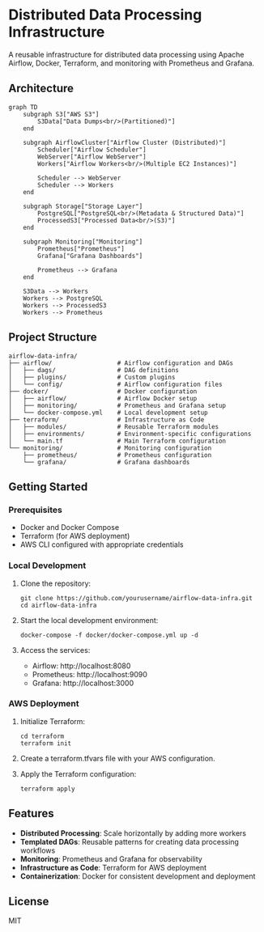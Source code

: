 # Distributed Data Processing Infrastructure

A reusable infrastructure for distributed data processing using Apache Airflow, Docker, Terraform, and monitoring with Prometheus and Grafana.

## Architecture

```
graph TD
    subgraph S3["AWS S3"]
        S3Data["Data Dumps<br/>(Partitioned)"]
    end

    subgraph AirflowCluster["Airflow Cluster (Distributed)"]
        Scheduler["Airflow Scheduler"]
        WebServer["Airflow WebServer"]
        Workers["Airflow Workers<br/>(Multiple EC2 Instances)"]
        
        Scheduler --> WebServer
        Scheduler --> Workers
    end
    
    subgraph Storage["Storage Layer"]
        PostgreSQL["PostgreSQL<br/>(Metadata & Structured Data)"]
        ProcessedS3["Processed Data<br/>(S3)"]
    end
    
    subgraph Monitoring["Monitoring"]
        Prometheus["Prometheus"]
        Grafana["Grafana Dashboards"]
        
        Prometheus --> Grafana
    end
    
    S3Data --> Workers
    Workers --> PostgreSQL
    Workers --> ProcessedS3
    Workers --> Prometheus
```

## Project Structure

```
airflow-data-infra/
├── airflow/                  # Airflow configuration and DAGs
│   ├── dags/                 # DAG definitions
│   ├── plugins/              # Custom plugins
│   └── config/               # Airflow configuration files
├── docker/                   # Docker configuration
│   ├── airflow/              # Airflow Docker setup
│   ├── monitoring/           # Prometheus and Grafana setup
│   └── docker-compose.yml    # Local development setup
├── terraform/                # Infrastructure as Code
│   ├── modules/              # Reusable Terraform modules
│   ├── environments/         # Environment-specific configurations
│   └── main.tf               # Main Terraform configuration
└── monitoring/               # Monitoring configuration
    ├── prometheus/           # Prometheus configuration
    └── grafana/              # Grafana dashboards
```

## Getting Started

### Prerequisites

- Docker and Docker Compose
- Terraform (for AWS deployment)
- AWS CLI configured with appropriate credentials

### Local Development

1. Clone the repository:
   ```
   git clone https://github.com/yourusername/airflow-data-infra.git
   cd airflow-data-infra
   ```

2. Start the local development environment:
   ```
   docker-compose -f docker/docker-compose.yml up -d
   ```

3. Access the services:
   - Airflow: http://localhost:8080
   - Prometheus: http://localhost:9090
   - Grafana: http://localhost:3000

### AWS Deployment

1. Initialize Terraform:
   ```
   cd terraform
   terraform init
   ```

2. Create a terraform.tfvars file with your AWS configuration.

3. Apply the Terraform configuration:
   ```
   terraform apply
   ```

## Features

- **Distributed Processing**: Scale horizontally by adding more workers
- **Templated DAGs**: Reusable patterns for creating data processing workflows
- **Monitoring**: Prometheus and Grafana for observability
- **Infrastructure as Code**: Terraform for AWS deployment
- **Containerization**: Docker for consistent development and deployment

## License

MIT 